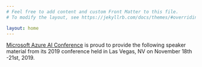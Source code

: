 ```yaml
---
# Feel free to add content and custom Front Matter to this file.
# To modify the layout, see https://jekyllrb.com/docs/themes/#overriding-theme-defaults

layout: home
---
```


[Microsoft Azure AI Conference]() is proud to provide the following speaker material from its 2019 conference held in Las Vegas, NV on November 18th -21st, 2019.

